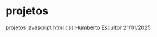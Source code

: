 # projetos
 projetos javascript html css
<a href="https://humbertoeliasoares01.github.io/" target="_blank">Humberto Escultor</a>
21/01/2025
